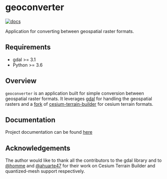 # geoconverter

[![docs](https://github.com/ashnair1/geoconverter/actions/workflows/docs.yml/badge.svg)](https://github.com/ashnair1/geoconverter/actions/workflows/docs.yml)

Application for converting between geospatial raster formats. 

## Requirements

- gdal >= 3.1
- Python >= 3.6

## Overview
`geoconverter` is an application built for simple conversion between geospatial raster formats. It leverages [gdal](https://gdal.org/) for handling the geospatial rasters and a [fork](https://github.com/ahuarte47/cesium-terrain-builder) of [cesium-terrain-builder](https://github.com/geo-data/cesium-terrain-builder) for cesium terrain formats. 


## Documentation
Project documentation can be found [here](https://ashnair1.github.io/geoconverter/index)

## Acknowledgements
The author would like to thank all the contributors to the gdal library and to [@homme](https://github.com/homme) and [@ahuarte47](https://github.com/ahuarte47) for their work on Cesium Terrain Builder and quantized-mesh support respectively.